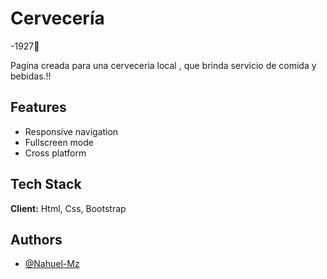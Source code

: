 
# Cervecería
-1927🍻

Pagina creada para una cerveceria local , que brinda servicio de comida y bebidas.!!




## Features

- Responsive navigation
- Fullscreen mode
- Cross platform


## Tech Stack

**Client:** Html, Css, Bootstrap




## Authors

- [@Nahuel-Mz](https://www.github.com/Nahuel-Mz)

